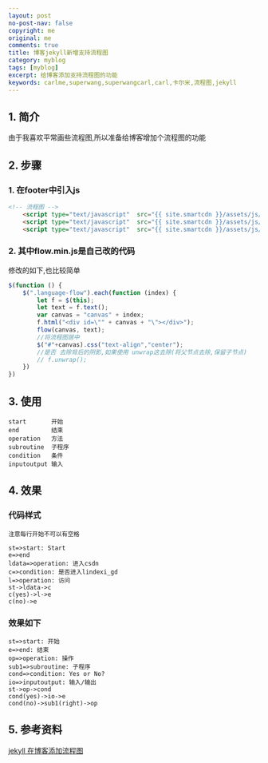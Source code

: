 ```yaml
---
layout: post
no-post-nav: false 
copyright: me
original: me
comments: true
title: 博客jekyll新增支持流程图
category: myblog
tags: [myblog]
excerpt: 给博客添加支持流程图的功能
keywords: carlme,superwang,superwangcarl,carl,卡尔米,流程图,jekyll
---
```




## 1. 简介

由于我喜欢平常画些流程图,所以准备给博客增加个流程图的功能

## 2. 步骤

### 1. 在footer中引入js

```html
<!-- 流程图 -->
    <script type="text/javascript"  src="{{ site.smartcdn }}/assets/js/raphael.min.js"></script>
    <script type="text/javascript"  src="{{ site.smartcdn }}/assets/js/flowchart.min.js"></script>
    <script type="text/javascript"  src="{{ site.smartcdn }}/assets/js/flow.min.js"></script>
```

### 2. 其中flow.min.js是自己改的代码

修改的如下,也比较简单

```javascript
$(function () {
    $(".language-flow").each(function (index) {
        let f = $(this);
        let text = f.text();
        var canvas = "canvas" + index;
        f.html("<div id=\"" + canvas + "\"></div>");
        flow(canvas, text);
        //将流程图居中
        $("#"+canvas).css("text-align","center");
        //是否 去除背后的阴影,如果使用 unwrap这去除(将父节点去除,保留子节点)
        // f.unwrap();
    })
})
```

## 3. 使用

```
start		开始
end			结束
operation	方法
subroutine	子程序
condition	条件
inputoutput	输入
```

## 4. 效果

### 代码样式

`注意每行开始不可以有空格`

```
st=>start: Start
e=>end
ldata=>operation: 进入csdn
c=>condition: 是否进入lindexi_gd
l=>operation: 访问
st->ldata->c
c(yes)->l->e
c(no)->e
```

### 效果如下

```flow
st=>start: 开始
e=>end: 结束
op=>operation: 操作
sub1=>subroutine: 子程序
cond=>condition: Yes or No?
io=>inputoutput: 输入/输出
st->op->cond
cond(yes)->io->e
cond(no)->sub1(right)->op
```

## 5. 参考资料

[jekyll 在博客添加流程图](https://cloud.tencent.com/developer/article/1341629)